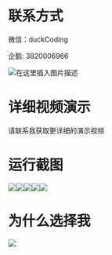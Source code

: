 # 联系方式

微信：duckCoding

企鹅: 3820006966

![在这里插入图片描述](http://upload.cxycsx.vip/91ab4bcb4f2c4c6db86365bb6d6e9c62.jpeg)

# 详细视频演示

请联系我获取更详细的演示视频

# 运行截图

![](http://www.bysj52.com/uploadfile/ueditor/image/202306/%E6%AF%95%E8%AE%BEssm812%E6%96%B0%E5%86%A0%E7%97%85%E6%AF%92%E6%A0%A1%E5%9B%AD%E7%9B%91%E6%8E%A7%E5%B9%B3%E5%8F%B0%E7%9A%84+vue%E6%AF%95%E4%B8%9A%E8%AE%BE%E8%AE%A1/5.png)![](http://www.bysj52.com/uploadfile/ueditor/image/202306/%E6%AF%95%E8%AE%BEssm812%E6%96%B0%E5%86%A0%E7%97%85%E6%AF%92%E6%A0%A1%E5%9B%AD%E7%9B%91%E6%8E%A7%E5%B9%B3%E5%8F%B0%E7%9A%84+vue%E6%AF%95%E4%B8%9A%E8%AE%BE%E8%AE%A1/3.png)![](http://www.bysj52.com/uploadfile/ueditor/image/202306/%E6%AF%95%E8%AE%BEssm812%E6%96%B0%E5%86%A0%E7%97%85%E6%AF%92%E6%A0%A1%E5%9B%AD%E7%9B%91%E6%8E%A7%E5%B9%B3%E5%8F%B0%E7%9A%84+vue%E6%AF%95%E4%B8%9A%E8%AE%BE%E8%AE%A1/4.png)![](http://www.bysj52.com/uploadfile/ueditor/image/202306/%E6%AF%95%E8%AE%BEssm812%E6%96%B0%E5%86%A0%E7%97%85%E6%AF%92%E6%A0%A1%E5%9B%AD%E7%9B%91%E6%8E%A7%E5%B9%B3%E5%8F%B0%E7%9A%84+vue%E6%AF%95%E4%B8%9A%E8%AE%BE%E8%AE%A1/1.png)![](http://www.bysj52.com/uploadfile/ueditor/image/202306/%E6%AF%95%E8%AE%BEssm812%E6%96%B0%E5%86%A0%E7%97%85%E6%AF%92%E6%A0%A1%E5%9B%AD%E7%9B%91%E6%8E%A7%E5%B9%B3%E5%8F%B0%E7%9A%84+vue%E6%AF%95%E4%B8%9A%E8%AE%BE%E8%AE%A1/2.png)

# 为什么选择我

![](http://upload.cxycsx.vip/%E7%A8%8B%E5%BA%8F%E8%AE%BE%E8%AE%A1.png)

